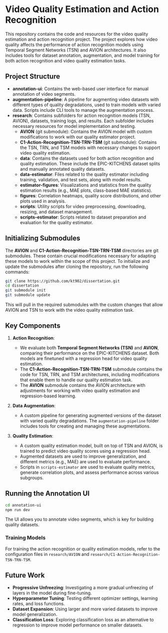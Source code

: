 # Video Quality Estimation and Action Recognition

This repository contains the code and resources for the video quality estimation and action recognition project. The project explores how video quality affects the performance of action recognition models using Temporal Segment Networks (TSN) and AVION architectures. It also includes tools for dataset annotation, augmentation, and model training for both action recognition and video quality estimation tasks.

## Project Structure

- **annotation-ui**: Contains the web-based user interface for manual annotation of video segments. 
- **augmentation-pipeline**: A pipeline for augmenting video datasets with different types of quality degradations, used to train models with varied data. Scripts include CLI tools to manage the augmentation process.
- **research**: Contains subfolders for action recognition models (TSN, AVION), datasets, training logs, and results. Each subfolder includes necessary resources for model implementation and testing.
    - **AVION** (git submodule): Contains the AVION model with custom modifications to work with our quality estimator project.
    - **C1-Action-Recognition-TSN-TRN-TSM** (git submodule): Contains the TSN, TRN, and TSM models with necessary changes to support video quality estimation.
    - **data**: Contains the datasets used for both action recognition and quality estimation. These include the EPIC-KITCHENS dataset splits and manually annotated quality datasets.
    - **data-estimator**: Files related to the quality estimator including training, validation, and test sets, along with model results.
    - **estimator-figures**: Visualizations and statistics from the quality estimation results (e.g., MAE plots, class-based MAE statistics).
    - **figures**: Correlation heatmaps, quality score distributions, and other plots used in analysis.
    - **scripts**: Utility scripts for video preprocessing, downloading, resizing, and dataset management.
    - **scripts-estimator**: Scripts related to dataset preparation and evaluation for the quality estimator.

## Initializing Submodules

The **AVION** and **C1-Action-Recognition-TSN-TRN-TSM** directories are git submodules. These contain crucial modifications necessary for adapting these models to work within the scope of this project. To initialize and update the submodules after cloning the repository, run the following commands:

```bash
git clone https://github.com/kt902/dissertation.git
cd dissertation
git submodule init
git submodule update
```

This will pull in the required submodules with the custom changes that allow AVION and TSN to work with the video quality estimation task.

## Key Components

1. **Action Recognition**: 
   - We evaluate both **Temporal Segment Networks (TSN)** and **AVION**, comparing their performance on the EPIC-KITCHENS dataset. Both models are finetuned with a regression head for video quality estimation. 
   - The **C1-Action-Recognition-TSN-TRN-TSM** submodule contains the code for TSN, TRN, and TSM architectures, including modifications that enable them to handle our quality estimation task.
   - The **AVION** submodule contains the AVION architecture with adjustments for working with video quality estimation and regression-based learning.

2. **Data Augmentation**:
   - A custom pipeline for generating augmented versions of the dataset with varied quality degradations. The `augmentation-pipeline` folder includes tools for creating and managing these augmentations.

3. **Quality Estimation**:
   - A custom quality estimation model, built on top of TSN and AVION, is trained to predict video quality scores using a regression head.
   - Augmented datasets are used to improve generalization, and different metrics (e.g., MAE) are used to evaluate performance. 
   - Scripts in `scripts-estimator` are used to evaluate quality metrics, generate correlation plots, and assess performance across various subgroups.

## Running the Annotation UI
```bash
cd annotation-ui
npm run dev
```
The UI allows you to annotate video segments, which is key for building quality datasets.

### Training Models
For training the action recognition or quality estimation models, refer to the configuration files in `research/AVION` and `research/C1-Action-Recognition-TSN-TRN-TSM`.

## Future Work

- **Progressive Unfreezing**: Investigating a more gradual unfreezing of layers in the model during fine-tuning.
- **Hyperparameter Tuning**: Testing different optimizer settings, learning rates, and loss functions.
- **Dataset Expansion**: Using larger and more varied datasets to improve model generalization.
- **Classification Loss**: Exploring classification loss as an alternative to regression to improve model performance on smaller datasets.
